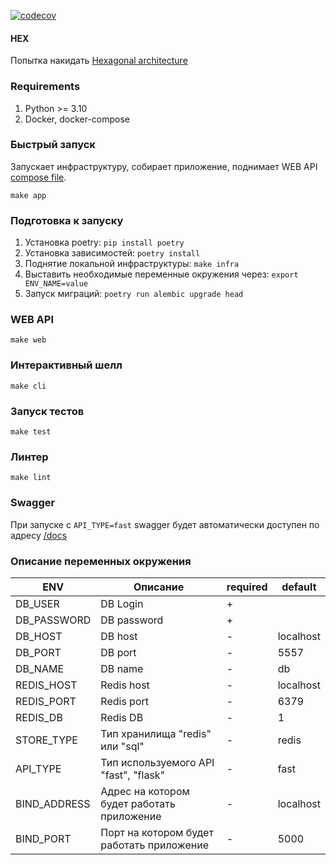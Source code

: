 [![codecov](https://codecov.io/gh/Hanyuusha/hex/branch/master/graph/badge.svg?token=U6DSSZ29RW)](https://codecov.io/gh/Hanyuusha/hex)


#### HEX
Попытка накидать [Hexagonal architecture](https://en.wikipedia.org/wiki/Hexagonal_architecture_(software))

### Requirements
1. Python >= 3.10
2. Docker, docker-compose

### Быстрый запуск
Запускает инфраструктуру, собирает приложение, поднимает WEB API [compose file](/local/docker-compose.app.yaml).

`make app`

### Подготовка к запуску
1. Установка poetry: `pip install poetry`
2. Установка зависимостей: `poetry install`
3. Поднятие локальной инфраструктуры: `make infra`
4. Выставить необходимые переменные окружения через: `export ENV_NAME=value`
5. Запуск миграций: `poetry run alembic upgrade head`

### WEB API
`make web`

### Интерактивный шелл
`make cli`

### Запуск тестов
`make test`

### Линтер
`make lint`

### Swagger
При запуске с `API_TYPE=fast` swagger будет автоматически доступен по адресу [/docs](/docs)

### Описание переменных окружения


| ENV          | Описание                                   | required | default   |
|--------------|--------------------------------------------|----------|-----------|
| DB_USER      | DB Login                                   | +        |           |
| DB_PASSWORD  | DB password                                | +        |           |
| DB_HOST      | DB host                                    | -        | localhost |
| DB_PORT      | DB port                                    | -        | 5557      |
| DB_NAME      | DB name                                    | -        | db        |
| REDIS_HOST   | Redis host                                 | -        | localhost |
| REDIS_PORT   | Redis port                                 | -        | 6379      |
| REDIS_DB     | Redis DB                                   | -        | 1         |
| STORE_TYPE   | Тип хранилища "redis" или "sql"            | -        | redis     |
| API_TYPE     | Тип используемого API "fast", "flask"      | -        | fast      |
| BIND_ADDRESS | Адрес на котором будет работать приложение | -        | localhost |
| BIND_PORT    | Порт на котором будет работать приложение  | -        | 5000      |



